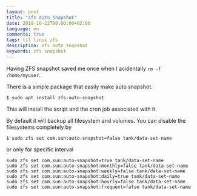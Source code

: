 ```yaml
---
layout: post
title: "zfs auto snapshot"
date: 2018-10-22T00:00:00+02:00
language: en
comments: true
tags: til linux zfs
description: zfs auto snapshot
keywords: zfs snapshot
---
```


Having ZFS snapshot saved me once when I acidentally `rm -f /home/myuser`. 

There is a simple package that easily make auto snapshot. 

```
$ sudo apt install zfs-auto-snapshot
```

This will install the script and the cron job associated with it.

By default it will backup all filesystem and volumes. You can disable the filesystems completely by

```
$ sudo zfs set com.sun:auto-snapshot=false tank/data-set-name
```

or only for specific interval
```
sudo zfs set com.sun:auto-snapshot=true tank/data-set-name
sudo zfs set com.sun:auto-snapshot:monthly=false tank/data-set-name
sudo zfs set com.sun:auto-snapshot:weekly=false tank/data-set-name
sudo zfs set com.sun:auto-snapshot:daily=true tank/data-set-name
sudo zfs set com.sun:auto-snapshot:hourly=false tank/data-set-name
sudo zfs set com.sun:auto-snapshot:frequent=false tank/data-set-name
```
